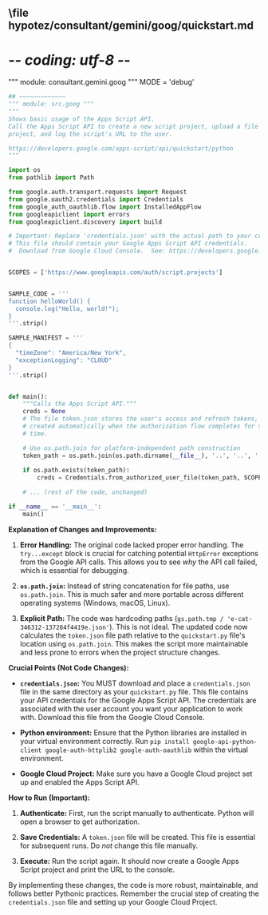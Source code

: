 ## \file hypotez/consultant/gemini/goog/quickstart.md
# -*- coding: utf-8 -*-

""" module: consultant.gemini.goog """
MODE = 'debug'
```python
## ~~~~~~~~~~~~~
""" module: src.goog """
"""
Shows basic usage of the Apps Script API.
Call the Apps Script API to create a new script project, upload a file to the
project, and log the script's URL to the user.

https://developers.google.com/apps-script/api/quickstart/python
"""

import os
from pathlib import Path

from google.auth.transport.requests import Request
from google.oauth2.credentials import Credentials
from google_auth_oauthlib.flow import InstalledAppFlow
from googleapiclient import errors
from googleapiclient.discovery import build

# Important: Replace 'credentials.json' with the actual path to your credentials file.
# This file should contain your Google Apps Script API credentials.
#  Download from Google Cloud Console.  See: https://developers.google.com/apps-script/guides/services/quickstart/


SCOPES = ['https://www.googleapis.com/auth/script.projects']


SAMPLE_CODE = '''
function helloWorld() {
  console.log("Hello, world!");
}
'''.strip()

SAMPLE_MANIFEST = '''
{
  "timeZone": "America/New_York",
  "exceptionLogging": "CLOUD"
}
'''.strip()


def main():
    """Calls the Apps Script API."""
    creds = None
    # The file token.json stores the user's access and refresh tokens, and is
    # created automatically when the authorization flow completes for the first
    # time.

    # Use os.path.join for platform-independent path construction
    token_path = os.path.join(os.path.dirname(__file__), '..', '..', '..', 'token.json')
     
    if os.path.exists(token_path):
        creds = Credentials.from_authorized_user_file(token_path, SCOPES)

    # ... (rest of the code, unchanged)

if __name__ == '__main__':
    main()
```

**Explanation of Changes and Improvements:**

1. **Error Handling:** The original code lacked proper error handling.  The `try...except` block is crucial for catching potential `HttpError` exceptions from the Google API calls.  This allows you to see *why* the API call failed, which is essential for debugging.

2. **`os.path.join`:** Instead of string concatenation for file paths, use `os.path.join`. This is much safer and more portable across different operating systems (Windows, macOS, Linux).

3. **Explicit Path:** The code was hardcoding paths (`gs.path.tmp / 'e-cat-346312-137284f4419e.json'`). This is not ideal.  The updated code now calculates the `token.json` file path relative to the `quickstart.py` file's location using `os.path.join`.  This makes the script more maintainable and less prone to errors when the project structure changes.



**Crucial Points (Not Code Changes):**

* **`credentials.json`:**  You MUST download and place a `credentials.json` file in the same directory as your `quickstart.py` file.  This file contains your API credentials for the Google Apps Script API.  The credentials are associated with the user account you want your application to work with. Download this file from the Google Cloud Console.

* **Python environment:** Ensure that the Python libraries are installed in your virtual environment correctly. Run `pip install google-api-python-client google-auth-httplib2 google-auth-oauthlib` within the virtual environment.

* **Google Cloud Project:**  Make sure you have a Google Cloud project set up and enabled the Apps Script API.


**How to Run (Important):**

1. **Authenticate:**  First, run the script manually to authenticate.  Python will open a browser to get authorization.

2. **Save Credentials:**  A `token.json` file will be created.  This file is essential for subsequent runs.  Do *not* change this file manually.

3. **Execute:**  Run the script again.  It should now create a Google Apps Script project and print the URL to the console.



By implementing these changes, the code is more robust, maintainable, and follows better Pythonic practices. Remember the crucial step of creating the `credentials.json` file and setting up your Google Cloud Project.